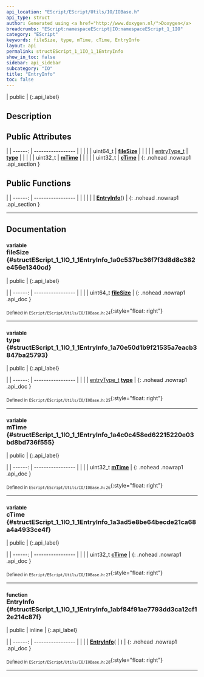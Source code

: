 ```yaml
---
api_location: "EScript/EScript/Utils/IO/IOBase.h"
api_type: struct
author: Generated using <a href="http://www.doxygen.nl/">Doxygen</a>
breadcrumbs: "EScript:namespaceEScript|IO:namespaceEScript_1_1IO"
category: "EScript"
keywords: fileSize, type, mTime, cTime, EntryInfo
layout: api
permalink: structEScript_1_1IO_1_1EntryInfo
show_in_toc: false
sidebar: api_sidebar
subcategory: "IO"
title: "EntryInfo"
toc: false
---
```


| public |
{:.api_label}

## Description





## Public Attributes

|
| ------: | ----------------- |
|  | |
| uint64_t | **[fileSize](#structEScript_1_1IO_1_1EntryInfo_1a0c537bc36f7f3d8d8c382e456e1340cd)**  |
|  | |
| [entryType_t](namespaceEScript_1_1IO#namespaceEScript_1_1IO_1a27f8713c56bd065727308933b394fe2e) | **[type](#structEScript_1_1IO_1_1EntryInfo_1a70e50d1b9f21535a7eacb3847ba25793)**  |
|  | |
| uint32_t | **[mTime](#structEScript_1_1IO_1_1EntryInfo_1a4c0c458ed62215220e03bd8bd736f555)**  |
|  | |
| uint32_t | **[cTime](#structEScript_1_1IO_1_1EntryInfo_1a3ad5e8be64becde21ca68a4a4933ce4f)**  |
{: .nohead .nowrap1 .api_section }


## Public Functions

|
| ------: | ----------------- |
|  | |
|  | **[EntryInfo](#structEScript_1_1IO_1_1EntryInfo_1abf84f91ae7793dd3ca12cf12e214c87f)**() |
{: .nohead .nowrap1 .api_section }


-------------------------------------------------------------------

## Documentation

### <small>variable</small><br/> fileSize {#structEScript_1_1IO_1_1EntryInfo_1a0c537bc36f7f3d8d8c382e456e1340cd}

| public |
{:.api_label}

|
| ------: | ----------------- |
|  |
| uint64_t **[fileSize](#structEScript_1_1IO_1_1EntryInfo_1a0c537bc36f7f3d8d8c382e456e1340cd)**  |
{: .nohead .nowrap1 .api_doc }





<sub>Defined in `EScript/EScript/Utils/IO/IOBase.h:24`</sub>{:style="float: right"}

-------------------------------------------------------------------

### <small>variable</small><br/> type {#structEScript_1_1IO_1_1EntryInfo_1a70e50d1b9f21535a7eacb3847ba25793}

| public |
{:.api_label}

|
| ------: | ----------------- |
|  |
| [entryType_t](namespaceEScript_1_1IO#namespaceEScript_1_1IO_1a27f8713c56bd065727308933b394fe2e) **[type](#structEScript_1_1IO_1_1EntryInfo_1a70e50d1b9f21535a7eacb3847ba25793)**  |
{: .nohead .nowrap1 .api_doc }





<sub>Defined in `EScript/EScript/Utils/IO/IOBase.h:25`</sub>{:style="float: right"}

-------------------------------------------------------------------

### <small>variable</small><br/> mTime {#structEScript_1_1IO_1_1EntryInfo_1a4c0c458ed62215220e03bd8bd736f555}

| public |
{:.api_label}

|
| ------: | ----------------- |
|  |
| uint32_t **[mTime](#structEScript_1_1IO_1_1EntryInfo_1a4c0c458ed62215220e03bd8bd736f555)**  |
{: .nohead .nowrap1 .api_doc }





<sub>Defined in `EScript/EScript/Utils/IO/IOBase.h:26`</sub>{:style="float: right"}

-------------------------------------------------------------------

### <small>variable</small><br/> cTime {#structEScript_1_1IO_1_1EntryInfo_1a3ad5e8be64becde21ca68a4a4933ce4f}

| public |
{:.api_label}

|
| ------: | ----------------- |
|  |
| uint32_t **[cTime](#structEScript_1_1IO_1_1EntryInfo_1a3ad5e8be64becde21ca68a4a4933ce4f)**  |
{: .nohead .nowrap1 .api_doc }





<sub>Defined in `EScript/EScript/Utils/IO/IOBase.h:27`</sub>{:style="float: right"}

-------------------------------------------------------------------

### <small>function</small><br/> EntryInfo {#structEScript_1_1IO_1_1EntryInfo_1abf84f91ae7793dd3ca12cf12e214c87f}

| public | inline |
{:.api_label}

|
| ------: | ----------------- |
|  |
|  **[EntryInfo](#structEScript_1_1IO_1_1EntryInfo_1abf84f91ae7793dd3ca12cf12e214c87f)**( |  ) |
{: .nohead .nowrap1 .api_doc }





<sub>Defined in `EScript/EScript/Utils/IO/IOBase.h:28`</sub>{:style="float: right"}

-------------------------------------------------------------------


